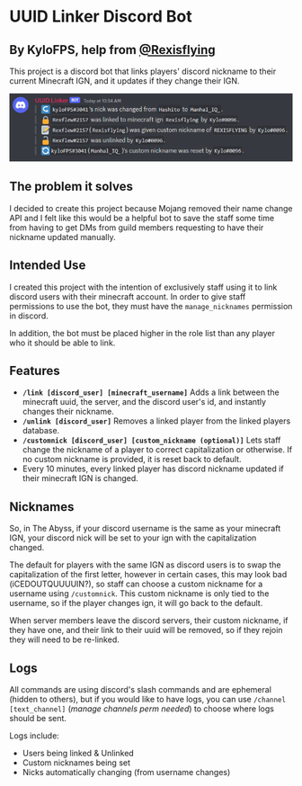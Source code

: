 # UUID Linker Discord Bot
## By KyloFPS, help from [@Rexisflying](https://github.com/Rexisflying)
This project is a discord bot that links players' discord nickname to their current Minecraft IGN, and it updates if they change their IGN.

![features or something](ss.png)

## The problem it solves
I decided to create this project because Mojang removed their name change API and I felt like this would be a helpful bot to save the staff some time from having to get DMs from guild members requesting to have their nickname updated manually.
## Intended Use
I created this project with the intention of exclusively staff using it to link discord users with their minecraft account. In order to give staff permissions to use the bot, they must have the `manage_nicknames` permission in discord.

In addition, the bot must be placed higher in the role list than any player who it should be able to link.
## Features
- **`/link [discord_user] [minecraft_username]`** Adds a link between the minecraft uuid, the server, and the discord user's id, and instantly changes their nickname.
- **`/unlink [discord_user]`** Removes a linked player from the linked players database.
- **`/customnick [discord_user] [custom_nickname (optional)]`** Lets staff change the nickname of a player to correct capitalization or otherwise. If no custom nickname is provided, it is reset back to default.
- Every 10 minutes, every linked player has discord nickname updated if their minecraft IGN is changed.

## Nicknames
So, in The Abyss, if your discord username is the same as your minecraft IGN, your discord nick will be set to your ign with the capitalization changed.

The default for players with the same IGN as discord users is to swap the capitalization of the first letter, however in certain cases, this may look bad (iCEDOUTQUUUUIN?), so staff can choose a custom nickname for a username using `/customnick`. This custom nickname is only tied to the username, so if the player changes ign, it will go back to the default. 

When server members leave the discord servers, their custom nickname, if they have one, and their link to their uuid will be removed, so if they rejoin they will need to be re-linked.

## Logs
All commands are using discord's slash commands and are ephemeral (hidden to others), but if you would like to have logs, you can use `/channel [text_channel]` (*manage channels perm needed*) to choose where logs should be sent.

Logs include:
- Users being linked & Unlinked
- Custom nicknames being set
- Nicks automatically changing (from username changes)
